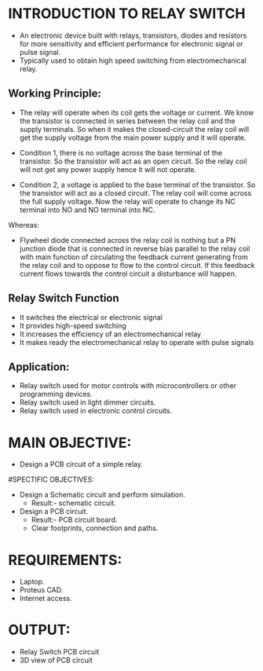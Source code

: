 # INTRODUCTION TO RELAY SWITCH
 - An electronic device built with relays, transistors, diodes and resistors for more sensitivity and efficient performance for electronic signal or pulse signal.
 - Typically used to obtain high speed switching from electromechanical relay.
 

## Working Principle:
 - The relay will operate when its coil gets the voltage or current. We know the transistor is connected in series between the relay coil and the supply terminals.  So when it makes the closed-circuit the relay coil will get the supply voltage from the main power supply and it will operate.
 
 - Condition 1, there is no voltage across the base terminal of the transistor. So the transistor will act as an open circuit. So the relay coil will not get any power supply hence it will not operate.
 
 - Condition 2, a voltage is applied to the base terminal of the transistor. So the transistor will act as a closed circuit. The relay coil will come across the full supply voltage. Now the relay will operate to change its NC terminal into NO and NO terminal into NC.

Whereas:
 - Flywheel diode connected across the relay coil is nothing but a PN junction diode that is connected in reverse bias parallel to the relay coil with main function of circulating the feedback current generating from the relay coil and to oppose to flow to the control circuit. If this feedback current flows towards the control circuit a disturbance will happen. 
 

## Relay Switch Function

 - It switches the electrical or electronic signal
 - It provides high-speed switching
 - It increases the efficiency of an electromechanical relay
 - It makes ready the electromechanical relay to operate with pulse signals
 

## Application:
 -  Relay switch used for motor controls with microcontrollers or other programming devices.
 - Relay switch used in light dimmer circuits.
 - Relay switch used in electronic control circuits.
 
 
# MAIN OBJECTIVE:
   - Design a PCB circuit of a simple relay.


#SPECTIFIC OBJECTIVES:
   - Design a Schematic circuit and perform simulation.
        - Result:- schematic circuit.
   - Design a PCB circuit.
        - Result:- PCB circuit board.
        - Clear footprints, connection and paths.
        

# REQUIREMENTS:
 - Laptop.
 - Proteus CAD.
 - Internet access.
 
 
# OUTPUT:
 - Relay Switch PCB circuit
 - 3D view of PCB circuit
